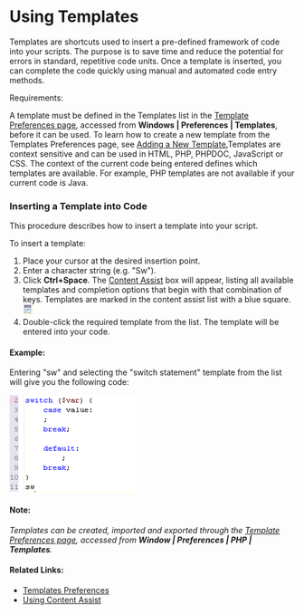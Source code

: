 # Using Templates

<!--context:using_templates-->

Templates are shortcuts used to insert a pre-defined framework of code into your scripts. The purpose is to save time and reduce the potential for errors in standard, repetitive code units. Once a template is inserted, you can complete the code quickly using manual and automated code entry methods.

Requirements:

A template must be defined in the Templates list in the [Template Preferences page](../032-reference/032-preferences/040-editor/064-templates.md), accessed from **Windows | Preferences | Templates**, before it can be used. To learn how to create a new template from the Templates Preferences page, see [Adding a New Template.](../032-reference/032-preferences/040-editor/064-templates.md#Adding_new_templates)Templates are context sensitive and can be used in HTML, PHP, PHPDOC, JavaScript or CSS. The context of the current code being entered defines which templates are available. For example, PHP templates are not available if your current code is Java.

### Inserting a Template into Code

This procedure describes how to insert a template into your script.

<!--ref-start-->

To insert a template:

 1. Place your cursor at the desired insertion point.
 2. Enter a character string (e.g. "Sw").
 3. Click **Ctrl+Space**.   The [Content Assist](../008-getting_started/016-basic_tutorial/016-working_with_code_assist.md) box will appear, listing all available templates and completion options that begin with that combination of keys.  Templates are marked in the content assist list with a blue square. ![template_icon.png](images/template_icon.png "template_icon.png")
 4. Double-click the required template from the list.  The template will be entered into your code.

<!--ref-end-->

#### Example:

Entering "sw" and selecting the  "switch statement" template from the list will give you the following code:

![template_example.png](images/template_example.png "template_example.png")

#### Note:

_Templates can be created, imported and exported through the [Template Preferences page](../032-reference/032-preferences/040-editor/064-templates.md), accessed from **Window | Preferences | PHP | Templates**._

<!--links-start-->

#### Related Links:

 * [Templates Preferences](../032-reference/032-preferences/040-editor/064-templates.md)
 * [Using Content Assist](024-using_code_assist.md)

<!--links-end-->
